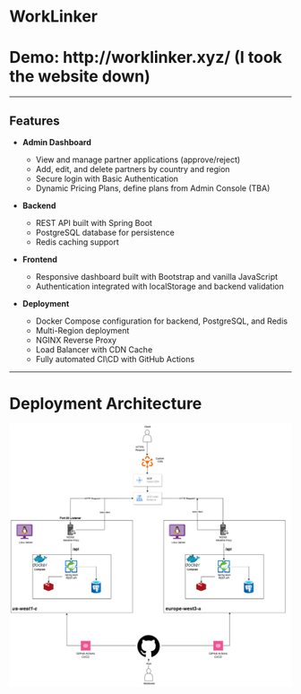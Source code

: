 # WorkLinker

<h1>Demo: http://worklinker.xyz/ (I took the website down)</h1>

---

## Features

- **Admin Dashboard**
    - View and manage partner applications (approve/reject)
    - Add, edit, and delete partners by country and region
    - Secure login with Basic Authentication
    - Dynamic Pricing Plans, define plans from Admin Console (TBA)

- **Backend**
    - REST API built with Spring Boot
    - PostgreSQL database for persistence
    - Redis caching support

- **Frontend**
    - Responsive dashboard built with Bootstrap and vanilla JavaScript
    - Authentication integrated with localStorage and backend validation

- **Deployment**
    - Docker Compose configuration for backend, PostgreSQL, and Redis
    - Multi-Region deployment
    - NGINX Reverse Proxy
    - Load Balancer with CDN Cache
    - Fully automated CI\CD with GitHub Actions

<hr>

# Deployment Architecture
<img src="worklinker%20architecture.png" alt="architecture">
